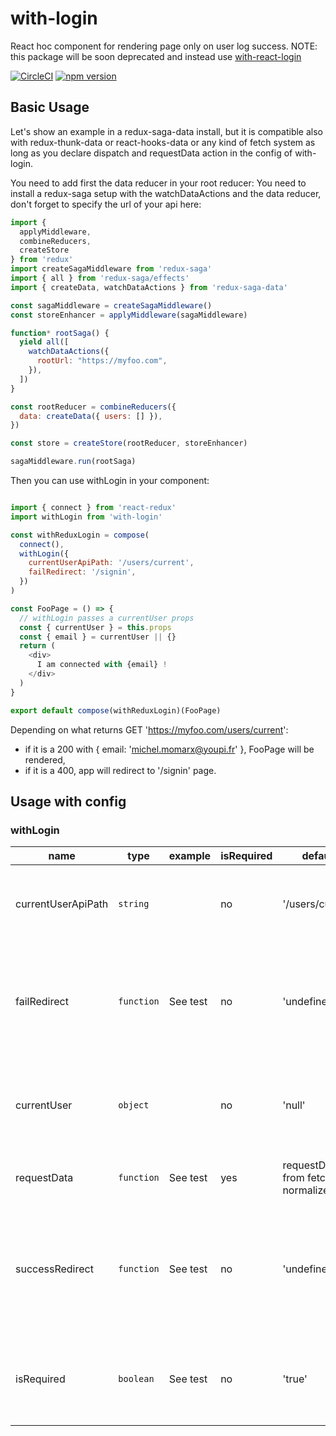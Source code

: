 # with-login

React hoc component for rendering page only on user log success.
NOTE: this package will be soon deprecated and instead use [with-react-login](https://github.com/betagouv/with-react-login)

[![CircleCI](https://circleci.com/gh/betagouv/with-login/tree/master.svg?style=svg)](https://circleci.com/gh/betagouv/with-login/tree/master)
[![npm version](https://img.shields.io/npm/v/with-login.svg?style=flat-square)](https://npmjs.org/package/with-login)

## Basic Usage
Let's show an example in a redux-saga-data install, but it is compatible also with
redux-thunk-data or react-hooks-data or any kind of fetch system as long as you declare
dispatch and requestData action in the config of with-login.

You need to add first the data reducer in your root reducer:
You need to install a redux-saga setup with the watchDataActions and the data reducer,
don't forget to specify the url of your api here:

```javascript
import {
  applyMiddleware,
  combineReducers,
  createStore
} from 'redux'
import createSagaMiddleware from 'redux-saga'
import { all } from 'redux-saga/effects'
import { createData, watchDataActions } from 'redux-saga-data'

const sagaMiddleware = createSagaMiddleware()
const storeEnhancer = applyMiddleware(sagaMiddleware)

function* rootSaga() {
  yield all([
    watchDataActions({
      rootUrl: "https://myfoo.com",
    }),
  ])
}

const rootReducer = combineReducers({
  data: createData({ users: [] }),
})

const store = createStore(rootReducer, storeEnhancer)

sagaMiddleware.run(rootSaga)
```

Then you can use withLogin in your component:

```javascript

import { connect } from 'react-redux'
import withLogin from 'with-login'

const withReduxLogin = compose(
  connect(),
  withLogin({
    currentUserApiPath: '/users/current',
    failRedirect: '/signin',
  })
)

const FooPage = () => {
  // withLogin passes a currentUser props
  const { currentUser } = this.props
  const { email } = currentUser || {}
  return (
    <div>
      I am connected with {email} !
    </div>
  )
}

export default compose(withReduxLogin)(FooPage)
```

Depending on what returns GET 'https://myfoo.com/users/current':

  - if it is a 200 with { email: 'michel.momarx@youpi.fr' }, FooPage will be rendered,
  - if it is a 400, app will redirect to '/signin' page.

## Usage with config

### withLogin

| name | type | example | isRequired | default | description |
| -- | -- | -- | -- | -- | -- |
| currentUserApiPath | `string` |  | no | '/users/current' | apiPath that will be joined with your rootUrl to get the authenticated user from your auth server |
| failRedirect | `function` | See test | no | 'undefined' | function triggered after fail of your auth currentUserApiPath request saying. It should return a redirect path towards which react-router will history push. |
| currentUser | `object` |  | no | 'null' | object saying if withLogin needs to be rendered already with a currentUser. Useful when we want to do redux-persist login |
| requestData | `function` | See test | yes | requestData from fetch-normalize-data | action creator which will trigger the action to request '/users/current' |
| successRedirect | `function` | See test | no | 'undefined' | function triggered after success of your auth currentUserApiPath request saying. It should return a redirect path towards which react-router will history push. |
| isRequired | `boolean` | See test | no | 'true' | Boolean saying if the React WrappedComponent will need to wait a success from the currentUserApiPath to be rendered. |
